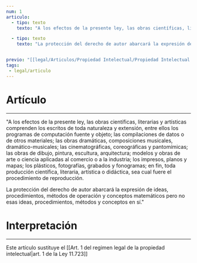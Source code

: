 ```yaml
---
num: 1
articulo: 
  - tipo: texto
    texto: "A los efectos de la presente ley, las obras científicas, literarias y artísticas comprenden los escritos de toda naturaleza y extensión, entre ellos los programas de computación fuente y objeto; las compilaciones de datos o de otros materiales; las obras dramáticas, composiciones musicales, dramático-musicales; las cinematográficas, coreográficas y pantomímicas; las obras de dibujo, pintura, escultura, arquitectura; modelos y obras de arte o ciencia aplicadas al comercio o a la industria; los impresos, planos y mapas; los plásticos, fotografías, grabados y fonogramas; en fin, toda producción científica, literaria, artística o didáctica, sea cual fuere el procedimiento de reproducción."

  - tipo: texto
    texto: "La protección del derecho de autor abarcará la expresión de ideas, procedimientos, métodos de operación y conceptos matemáticos pero no esas ideas, procedimientos, métodos y conceptos en sí."


previo: "[[legal/Articulos/Propiedad Intelectual/Propiedad Intelectual.md|Propiedad Intelectual]]"
tags: 
 - legal/articulo
---
```

# Artículo
---
"A los efectos de la presente ley, las obras científicas, literarias y artísticas comprenden los escritos de toda naturaleza y extensión, entre ellos los programas de computación fuente y objeto; las compilaciones de datos o de otros materiales; las obras dramáticas, composiciones musicales, dramático-musicales; las cinematográficas, coreográficas y pantomímicas; las obras de dibujo, pintura, escultura, arquitectura; modelos y obras de arte o ciencia aplicadas al comercio o a la industria; los impresos, planos y mapas; los plásticos, fotografías, grabados y fonogramas; en fin, toda producción científica, literaria, artística o didáctica, sea cual fuere el procedimiento de reproducción.

La protección del derecho de autor abarcará la expresión de ideas, procedimientos, métodos de operación y conceptos matemáticos pero no esas ideas, procedimientos, métodos y conceptos en sí."

# Interpretación
---
Este artículo sustituye el [[Art. 1 del regimen legal de la propiedad intelectual|art. 1 de la Ley 11.723]]